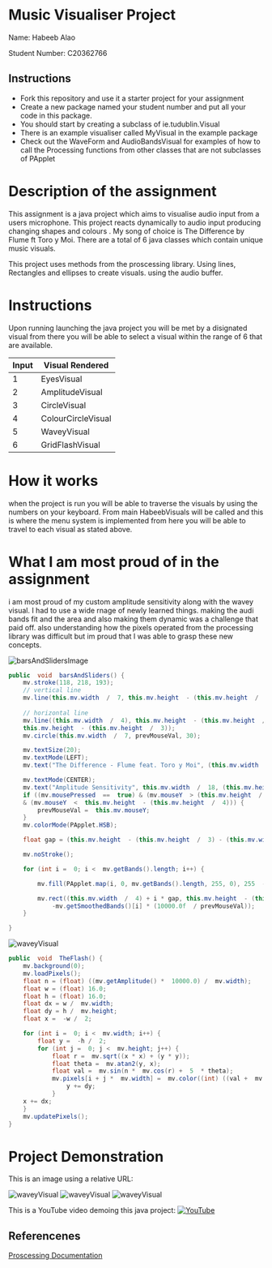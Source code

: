 # Music Visualiser Project

Name: Habeeb Alao

Student Number: C20362766

## Instructions
- Fork this repository and use it a starter project for your assignment
- Create a new package named your student number and put all your code in this package.
- You should start by creating a subclass of ie.tudublin.Visual
- There is an example visualiser called MyVisual in the example package
- Check out the WaveForm and AudioBandsVisual for examples of how to call the Processing functions from other classes that are not subclasses of PApplet


# Description of the assignment
This assignment is a java project which aims to visualise audio input from a users microphone. This project reacts dynamically to audio input producing changing shapes and colours . My song of choice is The Difference by Flume ft Toro y Moi. There are a total of 6 java classes which contain unique music visuals. 

This project uses methods from the proscessing library. Using lines, Rectangles and ellipses to create visuals. using the audio buffer.

# Instructions
Upon running launching the java project you will be met by a disignated visual from there you will be able to select a visual within the range of 6 that are available.

| Input |  Visual Rendered |
|-----------|-----------|
|1 | EyesVisual |
|2 | AmplitudeVisual |
|3| CircleVisual |
|4 | ColourCircleVisual |
|5 | WaveyVisual |
|6| GridFlashVisual |



# How it works

when the project is run you will be able to traverse the visuals by using the numbers on your keyboard. From main HabeebVisuals will be called and this is where the menu system is implemented from here you will be able to travel to each visual as stated above. 










# What I am most proud of in the assignment 
i am most proud of my custom amplitude sensitivity along with the wavey visual. I had to use a wide rnage of newly learned things. making the audi bands fit and the area and also making them dynamic was a challenge that paid off. also understanding how the pixels operated from the processing library was difficult but im proud that I was able to grasp these new concepts.

![barsAndSlidersImage](images/picture3.png)

```Java
public  void  barsAndSliders() {
	mv.stroke(118, 218, 193);
	// vertical line
	mv.line(this.mv.width  /  7, this.mv.height  - (this.mv.height  /  4), this.mv.width  /  7, (this.mv.height  /  4));
	
	// horizontal line
	mv.line((this.mv.width  /  4), this.mv.height  - (this.mv.height  /  3), this.mv.width  - (this.mv.width  /  6) -  16,
	this.mv.height  - (this.mv.height  /  3));
	mv.circle(this.mv.width  /  7, prevMouseVal, 30);

	mv.textSize(20);
	mv.textMode(LEFT);
	mv.text("The Difference - Flume feat. Toro y Moi", (this.mv.width  /  4), this.mv.height  - (this.mv.height  /  4));

	mv.textMode(CENTER);
	mv.text("Amplitude Sensitivity", this.mv.width  /  18, (this.mv.height  /  5));
	if ((mv.mousePressed  ==  true) & (mv.mouseY  > (this.mv.height  /  4))
	& (mv.mouseY  <  this.mv.height  - (this.mv.height  /  4))) {
		prevMouseVal =  this.mv.mouseY;
	}
	mv.colorMode(PApplet.HSB);

	float gap = (this.mv.height  - (this.mv.height  /  3) - (this.mv.width  /  4)) / ((float) mv.getBands().length) *  2;

	mv.noStroke();

	for (int i =  0; i <  mv.getBands().length; i++) {

		mv.fill(PApplet.map(i, 0, mv.getBands().length, 255, 0), 255  - prevMouseVal /  5, 255);

		mv.rect((this.mv.width  /  4) + i * gap, this.mv.height  - (this.mv.height  /  3), gap,
			-mv.getSmoothedBands()[i] * (10000.0f  / prevMouseVal));
	}

}
```




![waveyVisual](images/picture4.png)

```java
public  void  TheFlash() {
	mv.background(0);
	mv.loadPixels();
	float n = (float) ((mv.getAmplitude() *  10000.0) /  mv.width);
	float w = (float) 16.0;
	float h = (float) 16.0;
	float dx = w /  mv.width;
	float dy = h /  mv.height;
	float x =  -w /  2;

	for (int i =  0; i <  mv.width; i++) {
		float y =  -h /  2;
		for (int j =  0; j <  mv.height; j++) {
			float r =  mv.sqrt((x * x) + (y * y));
			float theta =  mv.atan2(y, x);
			float val =  mv.sin(n *  mv.cos(r) +  5  * theta);
			mv.pixels[i + j *  mv.width] =  mv.color((int) ((val +  mv.getAmplitude()-200) *  255.0));
				y += dy;
			}
	x += dx;
	}
	mv.updatePixels();
}

```






# Project Demonstration

This is an image using a relative URL:

![waveyVisual](images/picture1.png)
![waveyVisual](images/picture2.png)
![waveyVisual](images/picture5.png)





This is a YouTube video demoing this java project:
[![YouTube](images/picture5.png)](https://youtu.be/nnImjiJUskk)



## Referencenes

[Proscessing Documentation](https://processing.org) 
